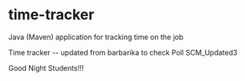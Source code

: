 # time-tracker
Java (Maven) application for tracking time on the job

Time tracker -- updated from barbarika to check Poll SCM_Updated3

Good Night Students!!!
